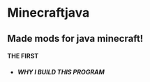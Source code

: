 Minecraftjava
===
Made mods for java minecraft!
---

#### **THE FIRST**
 + ##### WHY I BUILD THIS PROGRAM
